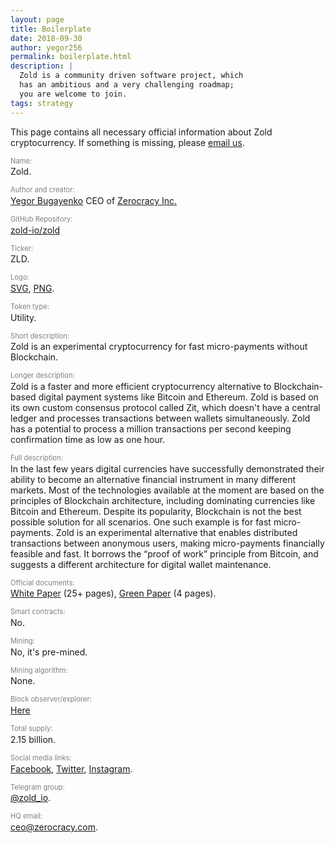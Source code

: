 ```yaml
---
layout: page
title: Boilerplate
date: 2018-09-30
author: yegor256
permalink: boilerplate.html
description: |
  Zold is a community driven software project, which
  has an ambitious and a very challenging roadmap;
  you are welcome to join.
tags: strategy
---
```


<style>
.par {
  color: gray;
  display: block;
  font-size: .8em;
  line-height: 1.4em;
}
.par:after {
  content: ":";
}
</style>

This page contains all necessary official information
about Zold cryptocurrency. If something is missing, please
[email us](mailto:team@zold.io).

<span class="par">Name</span>
Zold.

<span class="par">Author and creator</span>
[Yegor Bugayenko](https://www.yegor256.com)
CEO of [Zerocracy Inc.](https://www.zerocracy.com)

<span class="par">GitHub Repository</span>
[zold-io/zold](https://github.com/zold-io/zold)

<span class="par">Ticker</span>
ZLD.

<span class="par">Logo</span>
[SVG](http://www.zold.io/images/logo.svg),
[PNG](http://www.zold.io/images/logo.png).

<span class="par">Token type</span>
Utility.

<span class="par">Short description</span>
Zold is an experimental cryptocurrency for fast micro-payments without Blockchain.

<span class="par">Longer description</span>
Zold is a faster and more efficient cryptocurrency alternative to Blockchain-based
digital payment systems like Bitcoin and Ethereum. Zold is based on its
own custom consensus protocol called Zit, which doesn't have a central
ledger and processes transactions between wallets simultaneously. Zold
has a potential to process a million transactions per second keeping
confirmation time as low as one hour.

<span class="par">Full description</span>
In the last few years digital currencies have successfully demonstrated
their ability to become an alternative financial instrument in
many different markets. Most of the technologies available at the moment
are based on the principles of Blockchain architecture, including
dominating currencies like Bitcoin and Ethereum. Despite its popularity,
Blockchain is not the best possible solution for all scenarios.
One such example is for fast micro-payments. Zold is an experimental
alternative that enables distributed transactions between anonymous
users, making micro-payments financially feasible and fast. It borrows
the “proof of work” principle from Bitcoin, and suggests a different
architecture for digital wallet maintenance.

<span class="par">Official documents</span>
[White Paper](http://papers.zold.io/wp.pdf) (25+ pages),
[Green Paper](http://papers.zold.io/green-paper.pdf) (4 pages).

<span class="par">Smart contracts</span>
No.

<span class="par">Mining</span>
No, it's pre-mined.

<span class="par">Mining algorithm</span>
None.

<span class="par">Block observer/explorer</span>
[Here](http://www.zold.io/ledger.html)

<span class="par">Total supply</span>
2.15 billion.

<span class="par">Social media links</span>
[Facebook](https://facebook.com/zerocracy),
[Twitter](https://twitter.com/0crat),
[Instagram](https://www.instagram.com/zerocracy/).

<span class="par">Telegram group</span>
[@zold_io](https://t.me/zold_io).

<span class="par">HQ email</span>
[ceo@zerocracy.com](mailto:ceo@zerocracy.com).
